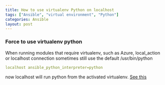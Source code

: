 ```yaml
---
title: How to use virtualenv Python on localhost
tags: ["Ansible", "virtual environment", "Python"]
categories: Ansible
layout: post
---
```

### Force to use virtualenv python
When running modules that require virtualenv, such as Azure, local_action or localhost connection sometimes still  use the  default /usr/bin/python

```yaml
localhost ansible_python_interpreter=python
```
now localhost will run python from the activated virtualenv.
[See this](http://www.zigg.com/2014/using-virtualenv-python-local-ansible.html)